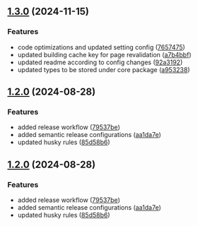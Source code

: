 ## [1.3.0](https://github.com/DBB-Software/next-cache-handler/compare/v1.2.0-next-cache-handler-core...v1.3.0-next-cache-handler-core) (2024-11-15)

### Features

* code optimizations and updated setting config ([7657475](https://github.com/DBB-Software/next-cache-handler/commit/76574750991bacd7b661d87daedc042d4f8598d6))
* updated building cache key for page revalidation ([a7b4bbf](https://github.com/DBB-Software/next-cache-handler/commit/a7b4bbff0590117df7c7ba4a32817fa21a81bb04))
* updated readme according to config changes ([92a3192](https://github.com/DBB-Software/next-cache-handler/commit/92a3192b13036b007d09fe739378dafa2c9188f5))
* updated types to be stored under core package ([a953238](https://github.com/DBB-Software/next-cache-handler/commit/a953238b68f7e77d6e1c268d5be0df26d57490cf))

## [1.2.0](https://github.com/DBB-Software/next-cache-handler/compare/v1.1.2-next-cache-handler-core...v1.2.0-next-cache-handler-core) (2024-08-28)

### Features

* added release workflow ([79537be](https://github.com/DBB-Software/next-cache-handler/commit/79537be74832a8ed40768d02eb0808bcbc16cf94))
* added semantic release configurations ([aa1da7e](https://github.com/DBB-Software/next-cache-handler/commit/aa1da7e51dbf779f9f4c873fca6e613662d29d64))
* updated husky rules ([85d58b6](https://github.com/DBB-Software/next-cache-handler/commit/85d58b6cf8ac5d797cbbe1e0ffddd5301a584047))

## [1.2.0](https://github.com/DBB-Software/next-cache-handler/compare/v1.1.2-next-cache-handler-core...v1.2.0-next-cache-handler-core) (2024-08-28)

### Features

* added release workflow ([79537be](https://github.com/DBB-Software/next-cache-handler/commit/79537be74832a8ed40768d02eb0808bcbc16cf94))
* added semantic release configurations ([aa1da7e](https://github.com/DBB-Software/next-cache-handler/commit/aa1da7e51dbf779f9f4c873fca6e613662d29d64))
* updated husky rules ([85d58b6](https://github.com/DBB-Software/next-cache-handler/commit/85d58b6cf8ac5d797cbbe1e0ffddd5301a584047))
